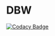 # DBW
[![Codacy Badge](https://api.codacy.com/project/badge/Grade/db651aae1666400cbb822b9f02d75b33)](https://app.codacy.com/app/keerthi1030/DBW?utm_source=github.com&utm_medium=referral&utm_content=keerthi1030/DBW&utm_campaign=Badge_Grade_Dashboard)